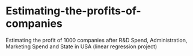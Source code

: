 # Estimating-the-profits-of-companies
Estimating the profit of 1000 companies after R&amp;D Spend, Administration, Marketing Spend and State in USA (linear regression project)
